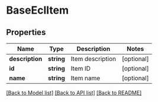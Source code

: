 # BaseEclItem

## Properties
Name | Type | Description | Notes
------------ | ------------- | ------------- | -------------
**description** | **string** | Item description | [optional] 
**id** | **string** | Item ID | [optional] 
**name** | **string** | Item name | [optional] 

[[Back to Model list]](../README.md#documentation-for-models) [[Back to API list]](../README.md#documentation-for-api-endpoints) [[Back to README]](../README.md)


